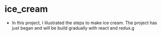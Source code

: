# ice_cream

- In this project, I illustrated the steps to make ice cream. The project has just began and will be build gradually with react and redux.g
